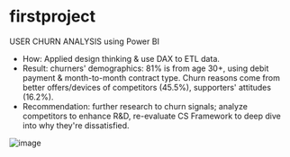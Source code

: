 # firstproject
USER CHURN ANALYSIS using Power BI
- How: Applied design thinking & use DAX to ETL data.
- Result: churners' demographics: 81% is from age 30+,  using debit payment & month-to-month contract type. Churn reasons come from better offers/devices of competitors (45.5%), supporters' attitudes (16.2%).
- Recommendation:  further research  to churn signals; analyze competitors  to enhance R&D, re-evaluate CS Framework to deep dive into why they're dissatisfied.

![image](https://user-images.githubusercontent.com/116726207/203909253-04e7f20c-c719-40c5-84a2-5c8827517310.png)
